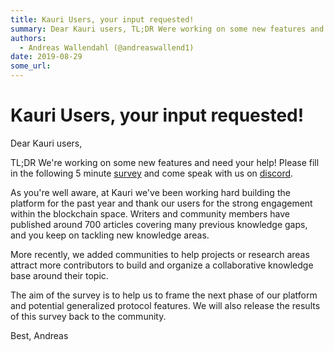 ```yaml
---
title: Kauri Users, your input requested!
summary: Dear Kauri users, TL;DR Were working on some new features and need your help! Please fill in the following 5 minute survey and come speak with us on discord. As youre well aware, at Kauri weve been working hard building the platform for the past year and thank our users for the strong engagement within the blockchain space. Writers and community members have published around 700 articles covering many previous knowledge gaps, and you keep on tackling new knowledge areas. More recently, we added
authors:
  - Andreas Wallendahl (@andreaswallend1)
date: 2019-08-29
some_url: 
---
```


# Kauri Users, your input requested!

Dear Kauri users, 

TL;DR We're working on some new features and need your help! Please fill in the following 5 minute [survey](https://forms.gle/fP31aR29ab9Qgnvx6) and come speak with us on [discord](https://discord.gg/9mF8qnB).

As you're well aware, at Kauri we've been working hard building the platform for the past year and thank our users for the strong engagement within the blockchain space. Writers and community members have published around 700 articles covering many previous knowledge gaps, and you keep on tackling new knowledge areas. 

More recently, we added communities to help projects or research areas attract more contributors to build and organize a collaborative knowledge base around their topic.

The aim of the survey is to help us to frame the next phase of our platform and potential generalized protocol features. We will also release the results of this survey back to the community. 

Best,
Andreas



